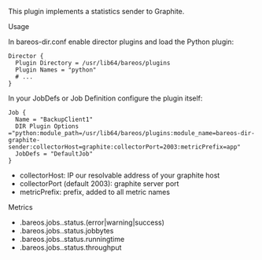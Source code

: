 This plugin implements a statistics sender to Graphite.

Usage

In bareos-dir.conf enable director plugins and load the Python plugin:

    Director {
      Plugin Directory = /usr/lib64/bareos/plugins
      Plugin Names = "python"
      # ...
    }

In your JobDefs or Job Definition configure the plugin itself:

    Job {
      Name = "BackupClient1"
      DIR Plugin Options ="python:module_path=/usr/lib64/bareos/plugins:module_name=bareos-dir-graphite-sender:collectorHost=graphite:collectorPort=2003:metricPrefix=app"
      JobDefs = "DefaultJob"
    }

* collectorHost: IP our resolvable address of your graphite host
* collectorPort (default 2003): graphite server port
* metricPrefix: prefix, added to all metric names

Metrics

* <metricPrefix>.bareos.jobs.<jobName>.status.(error|warning|success)
* <metricPrefix>.bareos.jobs.<jobName>.status.jobbytes
* <metricPrefix>.bareos.jobs.<jobName>.status.runningtime
* <metricPrefix>.bareos.jobs.<jobName>.status.throughput
